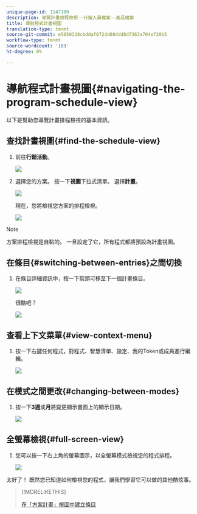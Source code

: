```yaml
---
unique-page-id: 1147100
description: 導覽計畫排程檢視——行銷人員檔案——產品檔案
title: 導航程式計畫視圖
translation-type: tm+mt
source-git-commit: e5050328cbddaf072dd60ddd8d7363a704e720b5
workflow-type: tm+mt
source-wordcount: '183'
ht-degree: 0%

---
```



# 導航程式計畫視圖{#navigating-the-program-schedule-view}

以下是幫助您導覽計畫排程檢視的基本資訊。

## 查找計畫視圖{#find-the-schedule-view}

1. 前往&#x200B;**行銷活動**。

   ![](assets/login-marketing-activities.png)

1. 選擇您的方案。 按一下&#x200B;**視圖**&#x200B;下拉式清單。 選擇&#x200B;**計畫**。

   ![](assets/image2014-9-17-11-3a38-3a3.png)

   現在，您將檢視您方案的排程檢視。

   ![](assets/image2014-9-17-11-3a38-3a14.png)

>[!NOTE]
>
>方案排程檢視是自黏的。 一旦設定了它，所有程式都將預設為計畫視圖。

## 在條目{#switching-between-entries}之間切換

1. 在條目詳細資訊中，按一下箭頭可移至下一個計畫條目。

   ![](assets/image2014-9-17-11-3a38-3a54.png)

   很酷吧？

   ![](assets/image2014-9-17-11-3a39-3a10.png)

## 查看上下文菜單{#view-context-menu}

1. 按一下右鍵任何程式，對程式、智慧清單、設定、我的Token或成員進行編輯。

   ![](assets/image2014-9-17-11-3a39-3a59.png)

## 在模式之間更改{#changing-between-modes}

1. 按一下&#x200B;**3週**&#x200B;或&#x200B;**月**&#x200B;將變更顯示畫面上的顯示日期。

   ![](assets/image2014-9-17-11-3a40-3a19.png)

## 全螢幕檢視{#full-screen-view}

1. 您可以按一下右上角的螢幕圖示，以全螢幕模式檢視您的程式排程。

   ![](assets/image2014-9-17-11-3a40-3a45.png)

太好了！ 既然您已知道如何檢視您的程式，讓我們學習它可以做的其他酷炫事。

>[!MORELIKETHIS]
>
>[在「方案計畫」視圖中建立條目](/help/marketo/product-docs/core-marketo-concepts/programs/program-schedule-view/creating-an-entry-in-the-program-schedule-view.md)
